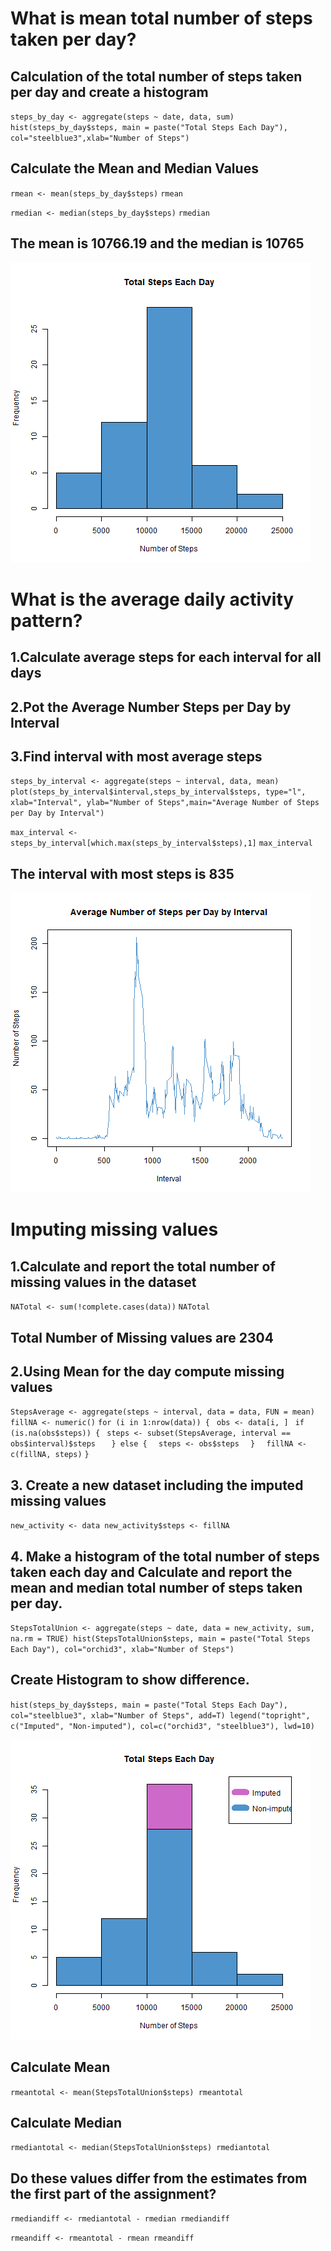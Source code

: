 # What is mean total number of steps taken per day?
## Calculation of the total number of steps taken per day and create a histogram
`steps_by_day <- aggregate(steps ~ date, data, sum)`
`hist(steps_by_day$steps, main = paste("Total Steps Each Day"), col="steelblue3",xlab="Number of Steps")`

## Calculate the Mean and Median Values
`rmean <- mean(steps_by_day$steps)`
`rmean`

`rmedian <- median(steps_by_day$steps)`
`rmedian`

## The mean is 10766.19 and the median is 10765


![image1](https://github.com/koztimesin/RepData_PeerAssessment1/blob/master/figure/plot1.png)

# What is the average daily activity pattern?
## 1.Calculate average steps for each interval for all days
## 2.Pot the Average Number Steps per Day by Interval
## 3.Find interval with most average steps

`steps_by_interval <- aggregate(steps ~ interval, data, mean)`
`plot(steps_by_interval$interval,steps_by_interval$steps, type="l", xlab="Interval", ylab="Number of Steps",main="Average Number of Steps per Day by Interval")`

`max_interval <- steps_by_interval[which.max(steps_by_interval$steps),1]`
`max_interval`

## The interval with most steps is 835

![image2](https://github.com/koztimesin/RepData_PeerAssessment1/blob/master/figure/plot2.png)

# Imputing missing values
## 1.Calculate and report the total number of missing values in the dataset
`NATotal <- sum(!complete.cases(data))`
`NATotal `
## Total Number of Missing values are 2304

## 2.Using Mean for the day compute missing values
`StepsAverage <- aggregate(steps ~ interval, data = data, FUN = mean)`
`fillNA <- numeric()`
`for (i in 1:nrow(data)) {`
   ` obs <- data[i, ]`
   ` if (is.na(obs$steps)) {`
       ` steps <- subset(StepsAverage, interval == obs$interval)$steps`
 `   } else {`
      `  steps <- obs$steps`
  `  }`
  `  fillNA <- c(fillNA, steps)`
`}`

## 3. Create a new dataset including the imputed missing values
`new_activity <- data
new_activity$steps <- fillNA`

## 4. Make a histogram of the total number of steps taken each day and Calculate and report the mean and median total number of steps taken per day.
`StepsTotalUnion <- aggregate(steps ~ date, data = new_activity, sum, na.rm = TRUE)
hist(StepsTotalUnion$steps, main = paste("Total Steps Each Day"), col="orchid3", xlab="Number of Steps")`
## Create Histogram to show difference.
`hist(steps_by_day$steps, main = paste("Total Steps Each Day"), col="steelblue3", xlab="Number of Steps", add=T)
legend("topright", c("Imputed", "Non-imputed"), col=c("orchid3", "steelblue3"), lwd=10)`


![image3](https://github.com/koztimesin/RepData_PeerAssessment1/blob/master/figure/plot3.png)




## Calculate Mean 
`rmeantotal <- mean(StepsTotalUnion$steps)
rmeantotal`

## Calculate Median
`rmediantotal <- median(StepsTotalUnion$steps)
rmediantotal`

## Do these values differ from the estimates from the first part of the assignment?
`rmediandiff <- rmediantotal - rmedian
rmediandiff`

`rmeandiff <- rmeantotal - rmean
rmeandiff`


